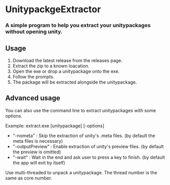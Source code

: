 # UnitypackgeExtractor
### A simple program to help you extract your unitypackages without opening unity.

## Usage
1. Download the latest release from the releases page.
2. Extract the zip to a known loacation.
3. Open the exe or drop a unitypackage onto the exe.
4. Follow the prompts.
5. The package will be extracted alongside the unitypackage.

## Advanced usage
You can also use the command line to extract unitypackages with some options.

Example: extract.exe [unitypackage] [-options]
* "-nometa" : Skip the extraction of unity's .meta files. (by default the meta files is necessary)
* "-outputPreview" : Enable extraction of unity's preview files. (by default the preview is omitted)
* "-wait" : Wait in the end and ask user to press a key to finish. (by default the app will exit by itself)

Use multi-threaded to unpack a unitypackage. The thread number is the same as core number.